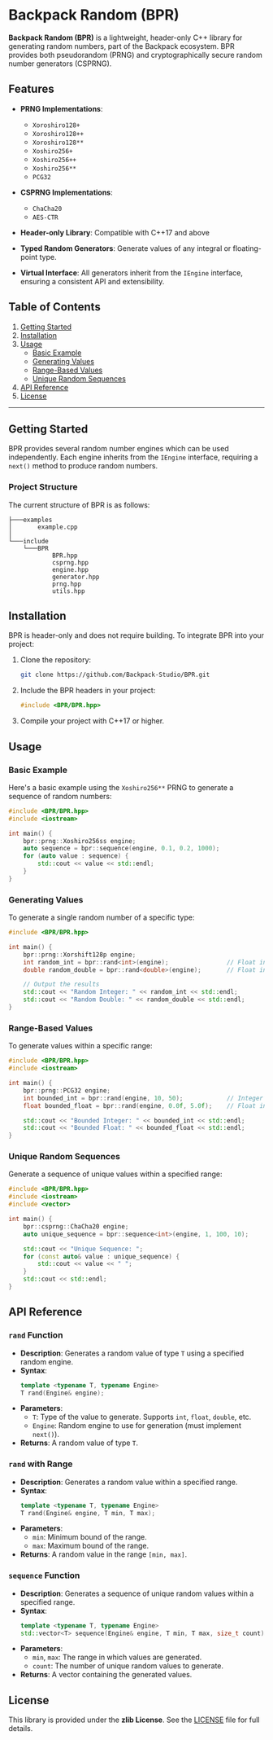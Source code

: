 # Backpack Random (BPR)

**Backpack Random (BPR)** is a lightweight, header-only C++ library for generating random numbers, part of the Backpack ecosystem. BPR provides both pseudorandom (PRNG) and cryptographically secure random number generators (CSPRNG).

## Features

- **PRNG Implementations**:
  - `Xoroshiro128+`
  - `Xoroshiro128++`
  - `Xoroshiro128**`
  - `Xoshiro256+`
  - `Xoshiro256++`
  - `Xoshiro256**`
  - `PCG32`

- **CSPRNG Implementations**:
  - `ChaCha20`
  - `AES-CTR`

- **Header-only Library**: Compatible with C++17 and above
- **Typed Random Generators**: Generate values of any integral or floating-point type.
- **Virtual Interface**: All generators inherit from the `IEngine` interface, ensuring a consistent API and extensibility.

## Table of Contents
1. [Getting Started](#getting-started)
2. [Installation](#installation)
3. [Usage](#usage)
    - [Basic Example](#basic-example)
    - [Generating Values](#generating-values)
    - [Range-Based Values](#range-based-values)
    - [Unique Random Sequences](#unique-random-sequences)
4. [API Reference](#api-reference)
5. [License](#license)

---

## Getting Started

BPR provides several random number engines which can be used independently. Each engine inherits from the `IEngine` interface, requiring a `next()` method to produce random numbers. 

### Project Structure
The current structure of BPR is as follows:

```
├───examples
│       example.cpp
│
└───include
    └───BPR
            BPR.hpp
            csprng.hpp
            engine.hpp
            generator.hpp
            prng.hpp
            utils.hpp
```

## Installation

BPR is header-only and does not require building. To integrate BPR into your project:

1. Clone the repository:
    ```bash
    git clone https://github.com/Backpack-Studio/BPR.git
    ```
2. Include the BPR headers in your project:
    ```cpp
    #include <BPR/BPR.hpp>
    ```
3. Compile your project with C++17 or higher.

## Usage

### Basic Example
Here's a basic example using the `Xoshiro256**` PRNG to generate a sequence of random numbers:

```cpp
#include <BPR/BPR.hpp>
#include <iostream>

int main() {
    bpr::prng::Xoshiro256ss engine;
    auto sequence = bpr::sequence(engine, 0.1, 0.2, 1000);
    for (auto value : sequence) {
        std::cout << value << std::endl;
    }
}
```

### Generating Values

To generate a single random number of a specific type:

```cpp
#include <BPR/BPR.hpp>

int main() {
    bpr::prng::Xorshift128p engine;
    int random_int = bpr::rand<int>(engine);                // Float in range [int min, int max]
    double random_double = bpr::rand<double>(engine);       // Float in range [0.0, 1.0]

    // Output the results
    std::cout << "Random Integer: " << random_int << std::endl;
    std::cout << "Random Double: " << random_double << std::endl;
}
```

### Range-Based Values

To generate values within a specific range:

```cpp
#include <BPR/BPR.hpp>
#include <iostream>

int main() {
    bpr::prng::PCG32 engine;
    int bounded_int = bpr::rand(engine, 10, 50);            // Integer in range [10, 50]
    float bounded_float = bpr::rand(engine, 0.0f, 5.0f);    // Float in range [0.0, 5.0]

    std::cout << "Bounded Integer: " << bounded_int << std::endl;
    std::cout << "Bounded Float: " << bounded_float << std::endl;
}
```

### Unique Random Sequences

Generate a sequence of unique values within a specified range:

```cpp
#include <BPR/BPR.hpp>
#include <iostream>
#include <vector>

int main() {
    bpr::csprng::ChaCha20 engine;
    auto unique_sequence = bpr::sequence<int>(engine, 1, 100, 10);

    std::cout << "Unique Sequence: ";
    for (const auto& value : unique_sequence) {
        std::cout << value << " ";
    }
    std::cout << std::endl;
}
```

## API Reference

### `rand` Function

- **Description**: Generates a random value of type `T` using a specified random engine.
- **Syntax**:
  ```cpp
  template <typename T, typename Engine>
  T rand(Engine& engine);
  ```
- **Parameters**:
  - `T`: Type of the value to generate. Supports `int`, `float`, `double`, etc.
  - `Engine`: Random engine to use for generation (must implement `next()`).
- **Returns**: A random value of type `T`.

### `rand` with Range

- **Description**: Generates a random value within a specified range.
- **Syntax**:
  ```cpp
  template <typename T, typename Engine>
  T rand(Engine& engine, T min, T max);
  ```
- **Parameters**:
  - `min`: Minimum bound of the range.
  - `max`: Maximum bound of the range.
- **Returns**: A random value in the range `[min, max]`.

### `sequence` Function

- **Description**: Generates a sequence of unique random values within a specified range.
- **Syntax**:
  ```cpp
  template <typename T, typename Engine>
  std::vector<T> sequence(Engine& engine, T min, T max, size_t count);
  ```
- **Parameters**:
  - `min`, `max`: The range in which values are generated.
  - `count`: The number of unique random values to generate.
- **Returns**: A vector containing the generated values.

## License

This library is provided under the **zlib License**. See the [LICENSE](LICENSE) file for full details.
